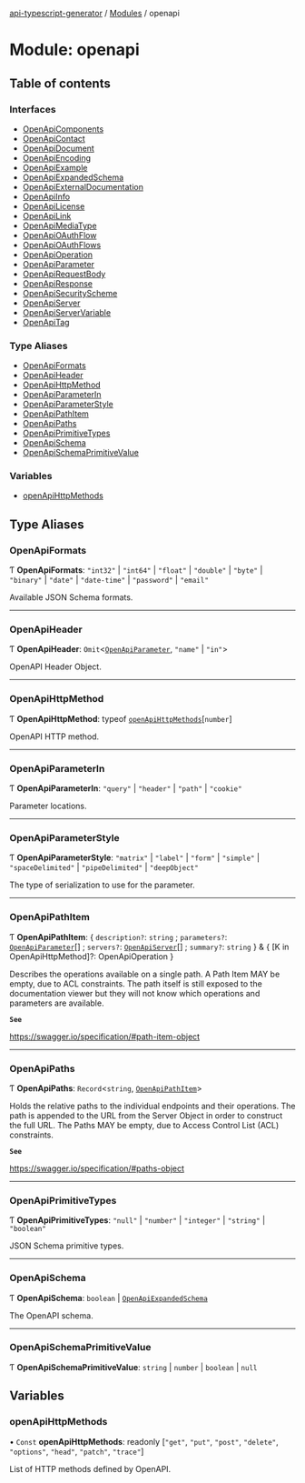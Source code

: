 [api-typescript-generator](../../README.md) / [Modules](../modules.md) / openapi

# Module: openapi

## Table of contents

### Interfaces

- [OpenApiComponents](../interfaces/openapi.OpenApiComponents.md)
- [OpenApiContact](../interfaces/openapi.OpenApiContact.md)
- [OpenApiDocument](../interfaces/openapi.OpenApiDocument.md)
- [OpenApiEncoding](../interfaces/openapi.OpenApiEncoding.md)
- [OpenApiExample](../interfaces/openapi.OpenApiExample.md)
- [OpenApiExpandedSchema](../interfaces/openapi.OpenApiExpandedSchema.md)
- [OpenApiExternalDocumentation](../interfaces/openapi.OpenApiExternalDocumentation.md)
- [OpenApiInfo](../interfaces/openapi.OpenApiInfo.md)
- [OpenApiLicense](../interfaces/openapi.OpenApiLicense.md)
- [OpenApiLink](../interfaces/openapi.OpenApiLink.md)
- [OpenApiMediaType](../interfaces/openapi.OpenApiMediaType.md)
- [OpenApiOAuthFlow](../interfaces/openapi.OpenApiOAuthFlow.md)
- [OpenApiOAuthFlows](../interfaces/openapi.OpenApiOAuthFlows.md)
- [OpenApiOperation](../interfaces/openapi.OpenApiOperation.md)
- [OpenApiParameter](../interfaces/openapi.OpenApiParameter.md)
- [OpenApiRequestBody](../interfaces/openapi.OpenApiRequestBody.md)
- [OpenApiResponse](../interfaces/openapi.OpenApiResponse.md)
- [OpenApiSecurityScheme](../interfaces/openapi.OpenApiSecurityScheme.md)
- [OpenApiServer](../interfaces/openapi.OpenApiServer.md)
- [OpenApiServerVariable](../interfaces/openapi.OpenApiServerVariable.md)
- [OpenApiTag](../interfaces/openapi.OpenApiTag.md)

### Type Aliases

- [OpenApiFormats](openapi.md#openapiformats)
- [OpenApiHeader](openapi.md#openapiheader)
- [OpenApiHttpMethod](openapi.md#openapihttpmethod)
- [OpenApiParameterIn](openapi.md#openapiparameterin)
- [OpenApiParameterStyle](openapi.md#openapiparameterstyle)
- [OpenApiPathItem](openapi.md#openapipathitem)
- [OpenApiPaths](openapi.md#openapipaths)
- [OpenApiPrimitiveTypes](openapi.md#openapiprimitivetypes)
- [OpenApiSchema](openapi.md#openapischema)
- [OpenApiSchemaPrimitiveValue](openapi.md#openapischemaprimitivevalue)

### Variables

- [openApiHttpMethods](openapi.md#openapihttpmethods)

## Type Aliases

### OpenApiFormats

Ƭ **OpenApiFormats**: ``"int32"`` \| ``"int64"`` \| ``"float"`` \| ``"double"`` \| ``"byte"`` \| ``"binary"`` \| ``"date"`` \| ``"date-time"`` \| ``"password"`` \| ``"email"``

Available JSON Schema formats.

___

### OpenApiHeader

Ƭ **OpenApiHeader**: `Omit`\<[`OpenApiParameter`](../interfaces/openapi.OpenApiParameter.md), ``"name"`` \| ``"in"``\>

OpenAPI Header Object.

___

### OpenApiHttpMethod

Ƭ **OpenApiHttpMethod**: typeof [`openApiHttpMethods`](openapi.md#openapihttpmethods)[`number`]

OpenAPI HTTP method.

___

### OpenApiParameterIn

Ƭ **OpenApiParameterIn**: ``"query"`` \| ``"header"`` \| ``"path"`` \| ``"cookie"``

Parameter locations.

___

### OpenApiParameterStyle

Ƭ **OpenApiParameterStyle**: ``"matrix"`` \| ``"label"`` \| ``"form"`` \| ``"simple"`` \| ``"spaceDelimited"`` \| ``"pipeDelimited"`` \| ``"deepObject"``

The type of serialization to use for the parameter.

___

### OpenApiPathItem

Ƭ **OpenApiPathItem**: \{ `description?`: `string` ; `parameters?`: [`OpenApiParameter`](../interfaces/openapi.OpenApiParameter.md)[] ; `servers?`: [`OpenApiServer`](../interfaces/openapi.OpenApiServer.md)[] ; `summary?`: `string`  } & \{ [K in OpenApiHttpMethod]?: OpenApiOperation }

Describes the operations available on a single path. A Path Item MAY be empty, due to ACL constraints. The path
itself is still exposed to the documentation viewer but they will not know which operations and parameters are
available.

**`See`**

https://swagger.io/specification/#path-item-object

___

### OpenApiPaths

Ƭ **OpenApiPaths**: `Record`\<`string`, [`OpenApiPathItem`](openapi.md#openapipathitem)\>

Holds the relative paths to the individual endpoints and their operations. The path is appended to the URL from the
Server Object in order to construct the full URL. The Paths MAY be empty, due to Access Control List (ACL)
constraints.

**`See`**

https://swagger.io/specification/#paths-object

___

### OpenApiPrimitiveTypes

Ƭ **OpenApiPrimitiveTypes**: ``"null"`` \| ``"number"`` \| ``"integer"`` \| ``"string"`` \| ``"boolean"``

JSON Schema primitive types.

___

### OpenApiSchema

Ƭ **OpenApiSchema**: `boolean` \| [`OpenApiExpandedSchema`](../interfaces/openapi.OpenApiExpandedSchema.md)

The OpenAPI schema.

___

### OpenApiSchemaPrimitiveValue

Ƭ **OpenApiSchemaPrimitiveValue**: `string` \| `number` \| `boolean` \| ``null``

## Variables

### openApiHttpMethods

• `Const` **openApiHttpMethods**: readonly [``"get"``, ``"put"``, ``"post"``, ``"delete"``, ``"options"``, ``"head"``, ``"patch"``, ``"trace"``]

List of HTTP methods defined by OpenAPI.
